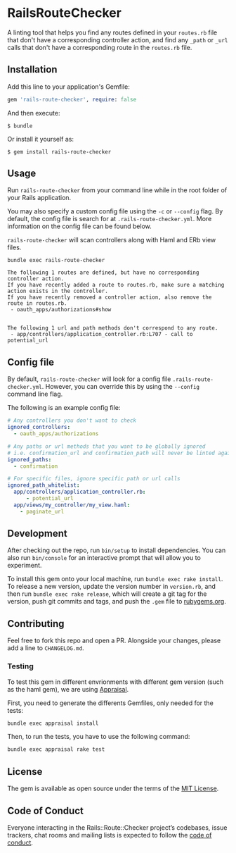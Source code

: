 # RailsRouteChecker

A linting tool that helps you find any routes defined in your `routes.rb` file that don't have a corresponding 
controller action, and find any `_path` or `_url` calls that don't have a corresponding route in the `routes.rb` file.

## Installation

Add this line to your application's Gemfile:

```ruby
gem 'rails-route-checker', require: false
```

And then execute:

    $ bundle

Or install it yourself as:

    $ gem install rails-route-checker

## Usage

Run `rails-route-checker` from your command line while in the root folder of your Rails application.

You may also specify a custom config file using the `-c` or `--config` flag. By default, the config file
is search for at `.rails-route-checker.yml`. More information on the config file can be found below.

`rails-route-checker` will scan controllers along with Haml and ERb view files.

```
bundle exec rails-route-checker

The following 1 routes are defined, but have no corresponding controller action.
If you have recently added a route to routes.rb, make sure a matching action exists in the controller.
If you have recently removed a controller action, also remove the route in routes.rb.
 - oauth_apps/authorizations#show


The following 1 url and path methods don't correspond to any route.
 - app/controllers/application_controller.rb:L707 - call to potential_url
```

## Config file

By default, `rails-route-checker` will look for a config file `.rails-route-checker.yml`. However, you can override
this by using the `--config` command line flag.

The following is an example config file:

```YAML
# Any controllers you don't want to check
ignored_controllers:
  - oauth_apps/authorizations

# Any paths or url methods that you want to be globally ignored
# i.e. confirmation_url and confirmation_path will never be linted against
ignored_paths:
  - confirmation

# For specific files, ignore specific path or url calls
ignored_path_whitelist:
  app/controllers/application_controller.rb:
      - potential_url
  app/views/my_controller/my_view.haml:
    - paginate_url

```

## Development

After checking out the repo, run `bin/setup` to install dependencies. You can also run `bin/console` for an interactive prompt that will allow you to experiment.

To install this gem onto your local machine, run `bundle exec rake install`. To release a new version, update the version number in `version.rb`, and then run `bundle exec rake release`, which will create a git tag for the version, push git commits and tags, and push the `.gem` file to [rubygems.org](https://rubygems.org).

## Contributing

Feel free to fork this repo and open a PR. Alongside your changes, please add a line to `CHANGELOG.md`.

### Testing

To test this gem in different envrionments with different gem version (such as the haml gem), we are using [Appraisal](https://github.com/thoughtbot/appraisal).

First, you need to generate the differents Gemfiles, only needed for the tests:

```bash
bundle exec appraisal install
```

Then, to run the tests, you have to use the following command:

```bash
bundle exec appraisal rake test
```

## License

The gem is available as open source under the terms of the [MIT License](http://opensource.org/licenses/MIT).

## Code of Conduct

Everyone interacting in the Rails::Route::Checker project’s codebases, issue trackers, chat rooms and mailing lists is expected to follow the [code of conduct](https://github.com/daveallie/rails-route-checker/blob/master/CODE_OF_CONDUCT.md).
